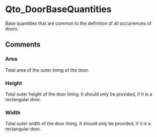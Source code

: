 # Qto_DoorBaseQuantities

Base quantities that are common to the definition of all occurrences of doors.


## Comments

### Area

Total area of the outer lining of the door.

### Height

Total outer height of the door lining. It should only be provided, if it is a rectangular door.

### Width

Total outer width of the door lining. It should only be provided, if it is a rectangular door.

